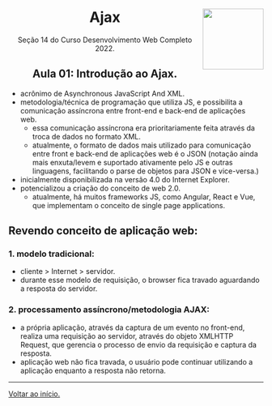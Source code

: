 <div align="center">
<a href="https://github.com/monicaquintal" target="_blank"><img align="right" width="120px" src="https://res.cloudinary.com/practicaldev/image/fetch/s--eY5Y_t8t--/c_imagga_scale,f_auto,fl_progressive,h_420,q_auto,w_1000/https://cdn.artandlogic.com/wp-content/uploads/2000px-AJAX_logo_by_gengns.svg_.png" /></a>
<h1>Ajax</h1>
<p>Seção 14 do Curso Desenvolvimento Web Completo 2022.</p>
</div>

<div align="center">
<h2>Aula 01: Introdução ao Ajax.</h2>
</div>

- acrônimo de Asynchronous JavaScript And XML.
- metodologia/técnica de programação que utiliza JS, e possibilita a comunicação assíncrona entre front-end e back-end de aplicações web.
  - essa comunicação assíncrona era prioritariamente feita através da troca de dados no formato XML.
  - atualmente, o formato de dados mais utilizado para comunicação entre front e back-end de aplicações web é o JSON (notação ainda mais enxuta/levem e suportado ativamente pelo JS e outras linguagens, facilitando o parse de objetos para JSON e vice-versa.)
- inicialmente disponibilizada na versão 4.0 do Internet Explorer.
- potencializou a criação do conceito de web 2.0.
  - atualmente, há muitos frameworks JS, como Angular, React e Vue, que implementam o conceito de single page applications.

## Revendo conceito de aplicação web:

### 1. modelo tradicional: 
- cliente &gt; Internet &gt; servidor. 
- durante esse modelo de requisição, o browser fica travado aguardando a resposta do servidor.

### 2. processamento assíncrono/metodologia AJAX: 
- a própria aplicação, através da captura de um evento no front-end, realiza uma requisição ao servidor, através do objeto XMLHTTP Request, que gerencia o processo de envio da requisição e captura da resposta.
- aplicação web não fica travada, o usuário pode continuar utilizando a aplicação enquanto a resposta não retorna.

---

[Voltar ao início.](./readme.md)